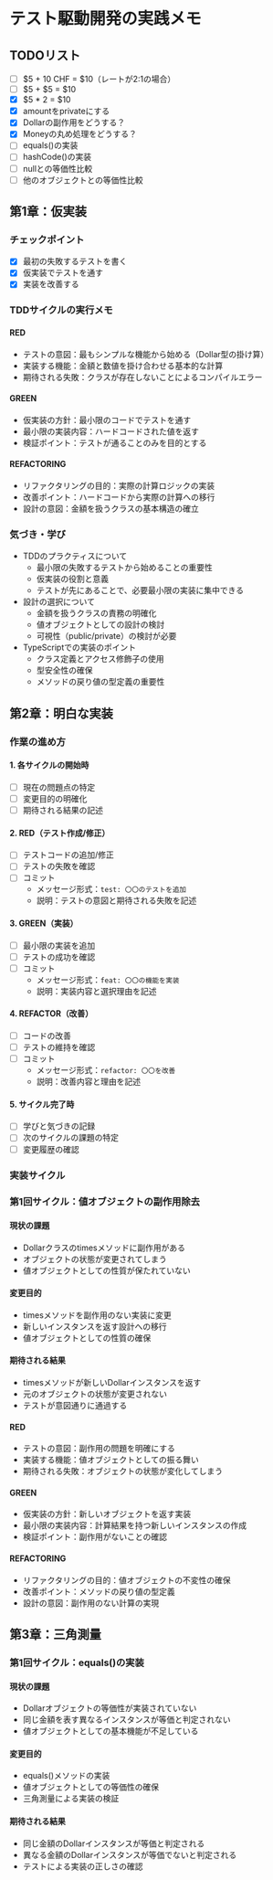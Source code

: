 # テスト駆動開発の実践メモ

## TODOリスト
- [ ] $5 + 10 CHF = $10（レートが2:1の場合）
- [ ] $5 + $5 = $10
- [x] $5 * 2 = $10
- [x] amountをprivateにする
- [x] Dollarの副作用をどうする？
- [x] Moneyの丸め処理をどうする？
- [ ] equals()の実装
- [ ] hashCode()の実装
- [ ] nullとの等価性比較
- [ ] 他のオブジェクトとの等価性比較

## 第1章：仮実装

### チェックポイント
- [x] 最初の失敗するテストを書く
- [x] 仮実装でテストを通す
- [x] 実装を改善する

### TDDサイクルの実行メモ

#### RED
- テストの意図：最もシンプルな機能から始める（Dollar型の掛け算）
- 実装する機能：金額と数値を掛け合わせる基本的な計算
- 期待される失敗：クラスが存在しないことによるコンパイルエラー

#### GREEN
- 仮実装の方針：最小限のコードでテストを通す
- 最小限の実装内容：ハードコードされた値を返す
- 検証ポイント：テストが通ることのみを目的とする

#### REFACTORING
- リファクタリングの目的：実際の計算ロジックの実装
- 改善ポイント：ハードコードから実際の計算への移行
- 設計の意図：金額を扱うクラスの基本構造の確立

### 気づき・学び
- TDDのプラクティスについて
  - 最小限の失敗するテストから始めることの重要性
  - 仮実装の役割と意義
  - テストが先にあることで、必要最小限の実装に集中できる
- 設計の選択について
  - 金額を扱うクラスの責務の明確化
  - 値オブジェクトとしての設計の検討
  - 可視性（public/private）の検討が必要
- TypeScriptでの実装のポイント
  - クラス定義とアクセス修飾子の使用
  - 型安全性の確保
  - メソッドの戻り値の型定義の重要性

## 第2章：明白な実装

### 作業の進め方

#### 1. 各サイクルの開始時
- [ ] 現在の問題点の特定
- [ ] 変更目的の明確化
- [ ] 期待される結果の記述

#### 2. RED（テスト作成/修正）
- [ ] テストコードの追加/修正
- [ ] テストの失敗を確認
- [ ] コミット
  - メッセージ形式：`test: 〇〇のテストを追加`
  - 説明：テストの意図と期待される失敗を記述

#### 3. GREEN（実装）
- [ ] 最小限の実装を追加
- [ ] テストの成功を確認
- [ ] コミット
  - メッセージ形式：`feat: 〇〇の機能を実装`
  - 説明：実装内容と選択理由を記述

#### 4. REFACTOR（改善）
- [ ] コードの改善
- [ ] テストの維持を確認
- [ ] コミット
  - メッセージ形式：`refactor: 〇〇を改善`
  - 説明：改善内容と理由を記述

#### 5. サイクル完了時
- [ ] 学びと気づきの記録
- [ ] 次のサイクルの課題の特定
- [ ] 変更履歴の確認

### 実装サイクル

### 第1回サイクル：値オブジェクトの副作用除去

#### 現状の課題
- Dollarクラスのtimesメソッドに副作用がある
- オブジェクトの状態が変更されてしまう
- 値オブジェクトとしての性質が保たれていない

#### 変更目的
- timesメソッドを副作用のない実装に変更
- 新しいインスタンスを返す設計への移行
- 値オブジェクトとしての性質の確保

#### 期待される結果
- timesメソッドが新しいDollarインスタンスを返す
- 元のオブジェクトの状態が変更されない
- テストが意図通りに通過する

#### RED
- テストの意図：副作用の問題を明確にする
- 実装する機能：値オブジェクトとしての振る舞い
- 期待される失敗：オブジェクトの状態が変化してしまう

#### GREEN
- 仮実装の方針：新しいオブジェクトを返す実装
- 最小限の実装内容：計算結果を持つ新しいインスタンスの作成
- 検証ポイント：副作用がないことの確認

#### REFACTORING
- リファクタリングの目的：値オブジェクトの不変性の確保
- 改善ポイント：メソッドの戻り値の型定義
- 設計の意図：副作用のない計算の実現

## 第3章：三角測量

### 第1回サイクル：equals()の実装

#### 現状の課題
- Dollarオブジェクトの等価性が実装されていない
- 同じ金額を表す異なるインスタンスが等価と判定されない
- 値オブジェクトとしての基本機能が不足している

#### 変更目的
- equals()メソッドの実装
- 値オブジェクトとしての等価性の確保
- 三角測量による実装の検証

#### 期待される結果
- 同じ金額のDollarインスタンスが等価と判定される
- 異なる金額のDollarインスタンスが等価でないと判定される
- テストによる実装の正しさの確認

